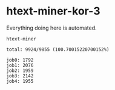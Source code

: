 # htext-miner-kor-3

Everything doing here is automated.

```
htext-miner

total: 9924/9855 (100.70015220700152%)

job0: 1792
job1: 2076
job2: 1959
job3: 2142
job4: 1955
```